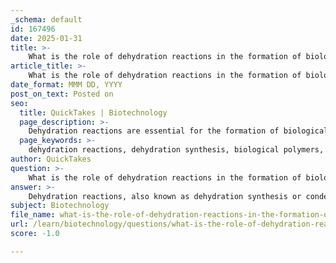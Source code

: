 ```yaml
---
_schema: default
id: 167496
date: 2025-01-31
title: >-
    What is the role of dehydration reactions in the formation of biological polymers?
article_title: >-
    What is the role of dehydration reactions in the formation of biological polymers?
date_format: MMM DD, YYYY
post_on_text: Posted on
seo:
  title: QuickTakes | Biotechnology
  page_description: >-
    Dehydration reactions are essential for the formation of biological polymers like carbohydrates, proteins, and nucleic acids by linking monomers through the removal of water. This process is vital for cellular function and complexity.
  page_keywords: >-
    dehydration reactions, dehydration synthesis, biological polymers, condensation reactions, covalent bond formation, carbohydrates, proteins, nucleic acids, monomers, hydrolysis, polymerization, biochemical reactions, energy storage, structural integrity, genetic information
author: QuickTakes
question: >-
    What is the role of dehydration reactions in the formation of biological polymers?
answer: >-
    Dehydration reactions, also known as dehydration synthesis or condensation reactions, are fundamental processes in the formation of biological polymers. These reactions involve the removal of a water molecule when two monomers are joined together, resulting in the formation of a covalent bond between them. Here’s a detailed explanation of the role of dehydration reactions in the synthesis of biological polymers:\n\n### Mechanism of Dehydration Reactions\nIn a typical dehydration synthesis reaction, a hydroxyl group (-OH) from one monomer combines with a hydrogen atom (H) from another monomer, leading to the release of a water molecule (H₂O). This process effectively links the two monomers together, forming a larger polymer. For example, when two glucose molecules undergo dehydration synthesis, they form the disaccharide maltose, releasing a water molecule in the process.\n\nThe general reaction can be summarized as:\n$$\n\text{Monomer}_1 + \text{Monomer}_2 \rightarrow \text{Polymer} + H_2O\n$$\n\n### Biological Significance\nDehydration reactions are crucial for the synthesis of various biological macromolecules, including:\n\n1. **Carbohydrates**: Polymers such as starch, glycogen, and cellulose are formed from monosaccharide monomers (e.g., glucose) through repeated dehydration synthesis. These carbohydrates serve essential roles in energy storage and structural support in plants and animals.\n\n2. **Proteins**: These are polymers made from amino acid monomers, linked by peptide bonds formed through dehydration synthesis. Proteins perform a wide range of functions, including catalyzing biochemical reactions, providing structural support, and facilitating cell signaling.\n\n3. **Nucleic Acids**: DNA and RNA are polymers made from nucleotide monomers, linked by phosphodiester bonds, which are also formed through dehydration reactions. Nucleic acids are vital for genetic information storage and transmission.\n\n### Contrast with Hydrolysis\nThe opposite of dehydration synthesis is hydrolysis, where water is used to break down polymers into their constituent monomers. In hydrolysis, a water molecule is added to the polymer, breaking the covalent bonds and resulting in the release of individual monomers. This process is crucial for the digestion and recycling of biological macromolecules.\n\n### Summary\nIn summary, dehydration reactions are integral to the polymerization process, facilitating the formation of complex biological structures necessary for cellular function, energy storage, and structural integrity. Without these reactions, the complexity and functionality of biological systems would be significantly limited.
subject: Biotechnology
file_name: what-is-the-role-of-dehydration-reactions-in-the-formation-of-biological-polymers.md
url: /learn/biotechnology/questions/what-is-the-role-of-dehydration-reactions-in-the-formation-of-biological-polymers
score: -1.0

---
```


&nbsp;